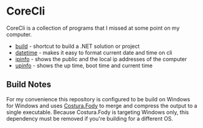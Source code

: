 # CoreCli
CoreCli is a collection of programs that I missed at some point on my computer.

* [build](./build/README.md) - shortcut to build a .NET solution or project
* [datetime](./datetime/README.md) - makes it easy to format current date and time on cli
* [ipinfo](./ipinfo/README.md) - shows the public and the local ip addresses of the computer
* [upinfo](./upinfo/README.md) - shows the up time, boot time and current time


## Build Notes
For my convenience this repository is configured to be build on Windows for Windows 
and uses [Costura.Fody](https://github.com/Fody/Costura) to merge and compress the 
output to a single executable. Because Costura.Fody is targeting Windows only,
this dependency must be removed if you're building for a different OS.



